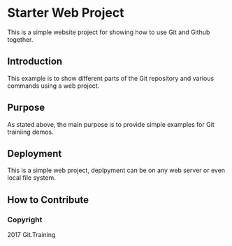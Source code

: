 # Starter Web Project

This is a simple website project for showing how to use Git and Github together.

## Introduction

This example is to show different parts of the Git repository and various commands using a web project.

## Purpose

As stated above, the main purpose is to provide simple examples for Git trainiing demos.

## Deployment

This is a simple web project, deplpyment can be on any web server or even local file system.

## How to Contribute

### Copyright

2017 Git.Training

